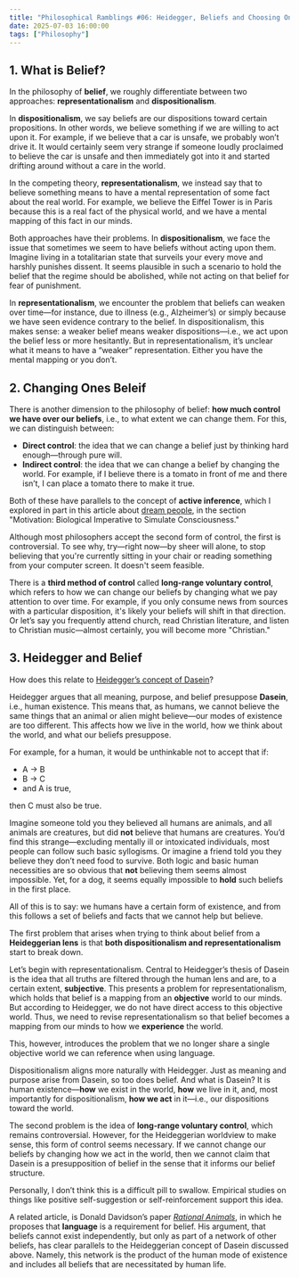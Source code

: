 ```yaml
---
title: "Philosophical Ramblings #06: Heidegger, Beliefs and Choosing Ones Values"
date: 2025-07-03 16:00:00
tags: ["Philosophy"]
---
```


## 1. What is Belief?

In the philosophy of **belief**, we roughly differentiate between two approaches: **representationalism** and **dispositionalism**.

In **dispositionalism**, we say beliefs are our dispositions toward certain propositions. In other words, we believe something if we are willing to act upon it. For example, if we believe that a car is unsafe, we probably won’t drive it. It would certainly seem very strange if someone loudly proclaimed to believe the car is unsafe and then immediately got into it and started drifting around without a care in the world.

In the competing theory, **representationalism**, we instead say that to believe something means to have a mental representation of some fact about the real world. For example, we believe the Eiffel Tower is in Paris because this is a real fact of the physical world, and we have a mental mapping of this fact in our minds.

Both approaches have their problems.
In **dispositionalism**, we face the issue that sometimes we seem to have beliefs without acting upon them. Imagine living in a totalitarian state that surveils your every move and harshly punishes dissent. It seems plausible in such a scenario to hold the belief that the regime should be abolished, while not acting on that belief for fear of punishment.

In **representationalism**, we encounter the problem that beliefs can weaken over time—for instance, due to illness (e.g., Alzheimer’s) or simply because we have seen evidence contrary to the belief. In dispositionalism, this makes sense: a weaker belief means weaker dispositions—i.e., we act upon the belief less or more hesitantly. But in representationalism, it’s unclear what it means to have a “weaker” representation. Either you have the mental mapping or you don’t.

## 2. Changing Ones Beleif

There is another dimension to the philosophy of belief: **how much control we have over our beliefs**, i.e., to what extent we can change them. For this, we can distinguish between:

* **Direct control**: the idea that we can change a belief just by thinking hard enough—through pure will.
* **Indirect control**: the idea that we can change a belief by changing the world. For example, if I believe there is a tomato in front of me and there isn’t, I can place a tomato there to make it true.

Both of these have parallels to the concept of **active inference**, which I explored in part in this article about [dream people](/articles/killing_dream_people/#motivation-biological-imperative-to-simulate-consciousness), in the section "Motivation: Biological Imperative to Simulate Consciousness."

Although most philosophers accept the second form of control, the first is controversial. To see why, try—right now—by sheer will alone, to stop believing that you're currently sitting in your chair or reading something from your computer screen. It doesn't seem feasible.


There is a **third method of control** called **long-range voluntary control**, which refers to how we can change our beliefs by changing what we pay attention to over time. For example, if you only consume news from sources with a particular disposition, it's likely your beliefs will shift in that direction. Or let’s say you frequently attend church, read Christian literature, and listen to Christian music—almost certainly, you will become more "Christian."

## 3. Heidegger and Belief

 How does this relate to [Heidegger’s concept of Dasein](/articles/where_the_eiffel_tower_is_is_not_obejctive/)?

Heidegger argues that all meaning, purpose, and belief presuppose **Dasein**, i.e., human existence. This means that, as humans, we cannot believe the same things that an animal or alien might believe—our modes of existence are too different. This affects how we live in the world, how we think about the world, and what our beliefs presuppose.

For example, for a human, it would be unthinkable not to accept that if:

* A → B
* B → C
* and A is true,

then C must also be true.

Imagine someone told you they believed all humans are animals, and all animals are creatures, but did **not** believe that humans are creatures. You’d find this strange—excluding mentally ill or intoxicated individuals, most people can follow such basic syllogisms. Or imagine a friend told you they believe they don’t need food to survive. Both logic and basic human necessities are so obvious that **not** believing them seems almost impossible. Yet, for a dog, it seems equally impossible to **hold** such beliefs in the first place.

All of this is to say: we humans have a certain form of existence, and from this follows a set of beliefs and facts that we cannot help but believe.

The first problem that arises when trying to think about belief from a **Heideggerian lens** is that **both dispositionalism and representationalism** start to break down.

Let’s begin with representationalism. Central to Heidegger’s thesis of Dasein is the idea that all truths are filtered through the human lens and are, to a certain extent, **subjective**. This presents a problem for representationalism, which holds that belief is a mapping from an **objective** world to our minds. But according to Heidegger, we do not have direct access to this objective world. Thus, we need to revise representationalism so that belief becomes a mapping from our minds to how we **experience** the world.

This, however, introduces the problem that we no longer share a single objective world we can reference when using language.

Dispositionalism aligns more naturally with Heidegger. Just as meaning and purpose arise from Dasein, so too does belief. And what is Dasein? It is human existence—**how** we exist in the world, **how** we live in it, and, most importantly for dispositionalism, **how we act** in it—i.e., our dispositions toward the world.


The second problem is the idea of **long-range voluntary control**, which remains controversial. However, for the Heideggerian worldview to make sense, this form of control seems necessary. If we cannot change our beliefs by changing how we act in the world, then we cannot claim that Dasein is a presupposition of belief in the sense that it informs our belief structure.

Personally, I don’t think this is a difficult pill to swallow. Empirical studies on things like positive self-suggestion or self-reinforcement support this idea.


A related article, is Donald Davidson’s paper [*Rational Animals*](/paper-summary/rational_animals/), in which he proposes that **language** is a requirement for belief. His argument, that beliefs cannot exist independently, but only as part of a network of other beliefs, has clear parallels to the Heideggerian concept of Dasein discussed above. Namely, this network is the product of the human mode of existence and includes all beliefs that are necessitated by human life.

